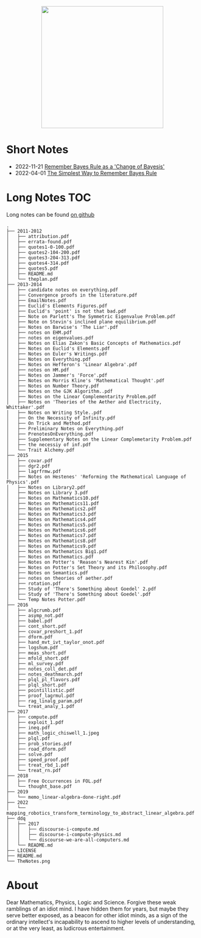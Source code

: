 <p align="center"><img src="/TheNotes/assets/TheNotes.png" width="320"/></p>

# Short Notes
- 2022-11-21 [Remember Bayes Rule as a 'Change of Bayesis'](short-notes/2022-11-21-bayes-notation.md)
- 2022-04-01 [The Simplest Way to Remember Bayes Rule](short-notes/2022-04-01-remember-bayes.md)

# Long Notes TOC

Long notes can be found [on github](https://github.com/jadnohra/TheNotes)

```
.
├── 2011-2012
│   ├── attribution.pdf
│   ├── errata-found.pdf
│   ├── quotes1-0-100.pdf
│   ├── quotes2-104-200.pdf
│   ├── quotes3-204-313.pdf
│   ├── quotes4-314.pdf
│   ├── quotes5.pdf
│   ├── README.md
│   └── theplan.pdf
├── 2013-2014 
│   ├── candidate notes on everything.pdf
│   ├── Convergence proofs in the literature.pdf
│   ├── EmailNotes.pdf
│   ├── Euclid's Elements Figures.pdf
│   ├── Euclid's 'point' is not that bad.pdf
│   ├── Note on Parlett's The Symmetric Eigenvalue Problem.pdf
│   ├── Note on Stevin's inclined plane equilibrium.pdf
│   ├── Notes on Barwise's 'The Liar'.pdf
│   ├── notes on EHM.pdf
│   ├── notes on eigenvalues.pdf
│   ├── Notes on Elias Zakon's Basic Concepts of Mathematics.pdf
│   ├── Notes on Euclid's Elements.pdf
│   ├── Notes on Euler's Writings.pdf
│   ├── Notes on Everything.pdf
│   ├── Notes on Hefferon's 'Linear Algebra'.pdf
│   ├── notes on HM.pdf
│   ├── Notes on Jammer's 'Force'.pdf
│   ├── Notes on Morris Kline's 'Mathematical Thought'.pdf
│   ├── Notes on Number Theory.pdf
│   ├── Notes on the GJK Algorithm..pdf
│   ├── Notes on the Linear Complementarity Problem.pdf
│   ├── Notes on 'Theories of the Aether and Electricity, Whittaker'.pdf
│   ├── Notes on Writing Style..pdf
│   ├── On the Necessity of Infinity.pdf
│   ├── On Trick and Method.pdf
│   ├── Preliminary Notes on Everything.pdf
│   ├── PrenotesOnEverything.pdf
│   ├── Supplementary Notes on the Linear Complemetarity Problem.pdf
│   ├── the necessiy of inf.pdf
│   └── Trait Alchemy.pdf
├── 2015
│   ├── covar.pdf
│   ├── dgr2.pdf
│   ├── lagrfrmw.pdf
│   ├── Notes on Hestenes' 'Reforming the Mathematical Language of Physics'.pdf
│   ├── Notes on Library2.pdf
│   ├── Notes on Library 3.pdf
│   ├── Notes on Mathematics10.pdf
│   ├── Notes on Mathematics11.pdf
│   ├── Notes on Mathematics2.pdf
│   ├── Notes on Mathematics3.pdf
│   ├── Notes on Mathematics4.pdf
│   ├── Notes on Mathematics5.pdf
│   ├── Notes on Mathematics6.pdf
│   ├── Notes on Mathematics7.pdf
│   ├── Notes on Mathematics8.pdf
│   ├── Notes on Mathematics9.pdf
│   ├── Notes on Mathematics Big1.pdf
│   ├── Notes on Mathematics.pdf
│   ├── Notes on Potter's 'Reason's Nearest Kin'.pdf
│   ├── Notes on Potter's Set Theory and its Philosophy.pdf
│   ├── Notes on Semantics.pdf
│   ├── notes on theories of aether.pdf
│   ├── rotation.pdf
│   ├── Study of 'There's Something about Goedel' 2.pdf
│   ├── Study of 'There's Something about Goedel'.pdf
│   └── Temp Notes Potter.pdf
├── 2016
│   ├── algcrumb.pdf
│   ├── asymp_not.pdf
│   ├── babel.pdf
│   ├── cont_short.pdf
│   ├── covar_preshort_1.pdf
│   ├── dform.pdf
│   ├── hand_mvt_ivt_taylor_onot.pdf
│   ├── logshum.pdf
│   ├── meas_short.pdf
│   ├── mfold_short.pdf
│   ├── ml_survey.pdf
│   ├── notes_coll_det.pdf
│   ├── notes_deathmarch.pdf
│   ├── plql_pl_flavors.pdf
│   ├── plql_short.pdf
│   ├── pointillistic.pdf
│   ├── proof_lagrmul.pdf
│   ├── rag_linalg_param.pdf
│   └── treat_analy_1.pdf
├── 2017
│   ├── compute.pdf
│   ├── exploit_1.pdf
│   ├── ineq.pdf
│   ├── math_logic_chiswell_1.jpeg
│   ├── plql.pdf
│   ├── prob_stories.pdf
│   ├── road_dform.pdf
│   ├── solve.pdf
│   ├── speed_proof.pdf
│   ├── treat_rbd_1.pdf
│   └── treat_rn.pdf
├── 2018
│   ├── Free Occurrences in FOL.pdf
│   └── thought_base.pdf
├── 2019
│   └── memo_linear-algebra-done-right.pdf
├── 2022
│   └── mapping_robotics_transform_terminology_to_abstract_linear_algebra.pdf
├── ddq
│   ├── 2017
│   │   ├── discourse-i-compute.md
│   │   ├── discourse-i-compute-physics.md
│   │   └── discourse-we-are-all-computers.md
│   └── README.md
├── LICENSE
├── README.md
└── TheNotes.png
```

# About

Dear Mathematics, Physics, Logic and Science. Forgive these weak ramblings of an idiot mind. I have hidden them for years, but maybe they serve better exposed, as a beacon for other idiot minds, as a sign of the ordinary intellect's incapability to ascend to higher levels of understanding, or at the very least, as ludicrous entertainment.
